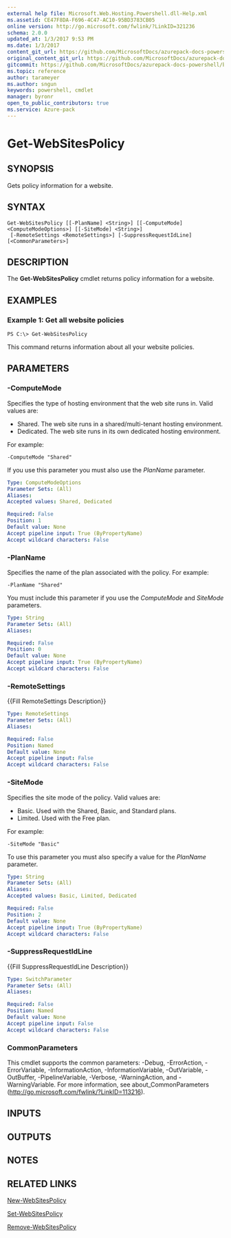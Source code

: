 ```yaml
---
external help file: Microsoft.Web.Hosting.Powershell.dll-Help.xml
ms.assetid: CE47F8DA-F696-4C47-AC10-95BD3783CB05
online version: http://go.microsoft.com/fwlink/?LinkID=321236
schema: 2.0.0
updated_at: 1/3/2017 9:53 PM
ms.date: 1/3/2017
content_git_url: https://github.com/MicrosoftDocs/azurepack-docs-powershell/blob/master/AzurePack-cmdlets/Websites/v1.0/Get-WebSitesPolicy.md
original_content_git_url: https://github.com/MicrosoftDocs/azurepack-docs-powershell/blob/master/AzurePack-cmdlets/Websites/v1.0/Get-WebSitesPolicy.md
gitcommit: https://github.com/MicrosoftDocs/azurepack-docs-powershell/blob/9b04ebf7a96dfac95b0cdb4f6ad2c39512dc39eb/AzurePack-cmdlets/Websites/v1.0/Get-WebSitesPolicy.md
ms.topic: reference
author: tarameyer
ms.author: sngun
keywords: powershell, cmdlet
manager: byronr
open_to_public_contributors: true
ms.service: Azure-pack
---
```


# Get-WebSitesPolicy

## SYNOPSIS
Gets policy information for a website.

## SYNTAX

```
Get-WebSitesPolicy [[-PlanName] <String>] [[-ComputeMode] <ComputeModeOptions>] [[-SiteMode] <String>]
 [-RemoteSettings <RemoteSettings>] [-SuppressRequestIdLine] [<CommonParameters>]
```

## DESCRIPTION
The **Get-WebSitesPolicy** cmdlet returns policy information for a website.

## EXAMPLES

### Example 1: Get all website policies
```
PS C:\> Get-WebSitesPolicy
```

This command returns information about all your website policies.

## PARAMETERS

### -ComputeMode
Specifies the type of hosting environment that the web site runs in.
Valid values are:

- Shared. The web site runs in a shared/multi-tenant hosting environment. 
- Dedicated. The web site runs in its own dedicated hosting environment.

For example:

`-ComputeMode "Shared"`

If you use this parameter you must also use the *PlanName* parameter.

```yaml
Type: ComputeModeOptions
Parameter Sets: (All)
Aliases: 
Accepted values: Shared, Dedicated

Required: False
Position: 1
Default value: None
Accept pipeline input: True (ByPropertyName)
Accept wildcard characters: False
```

### -PlanName
Specifies the name of the plan associated with the policy.
For example:

`-PlanName "Shared"`

You must include this parameter if you use the *ComputeMode* and *SiteMode* parameters.

```yaml
Type: String
Parameter Sets: (All)
Aliases: 

Required: False
Position: 0
Default value: None
Accept pipeline input: True (ByPropertyName)
Accept wildcard characters: False
```

### -RemoteSettings
{{Fill RemoteSettings Description}}

```yaml
Type: RemoteSettings
Parameter Sets: (All)
Aliases: 

Required: False
Position: Named
Default value: None
Accept pipeline input: False
Accept wildcard characters: False
```

### -SiteMode
Specifies the site mode of the policy.
Valid values are:

- Basic. Used with the Shared, Basic, and Standard plans. 
- Limited. Used with the Free plan.

For example:

`-SiteMode "Basic"`

To use this parameter you must also specify a value for the *PlanName* parameter.

```yaml
Type: String
Parameter Sets: (All)
Aliases: 
Accepted values: Basic, Limited, Dedicated

Required: False
Position: 2
Default value: None
Accept pipeline input: True (ByPropertyName)
Accept wildcard characters: False
```

### -SuppressRequestIdLine
{{Fill SuppressRequestIdLine Description}}

```yaml
Type: SwitchParameter
Parameter Sets: (All)
Aliases: 

Required: False
Position: Named
Default value: None
Accept pipeline input: False
Accept wildcard characters: False
```

### CommonParameters
This cmdlet supports the common parameters: -Debug, -ErrorAction, -ErrorVariable, -InformationAction, -InformationVariable, -OutVariable, -OutBuffer, -PipelineVariable, -Verbose, -WarningAction, and -WarningVariable. For more information, see about_CommonParameters (http://go.microsoft.com/fwlink/?LinkID=113216).

## INPUTS

## OUTPUTS

## NOTES

## RELATED LINKS

[New-WebSitesPolicy](xref:Websites/v1.0/New-WebSitesPolicy.md)

[Set-WebSitesPolicy](xref:Websites/v1.0/Set-WebSitesPolicy.md)

[Remove-WebSitesPolicy](xref:Websites/v1.0/Remove-WebSitesPolicy.md)


